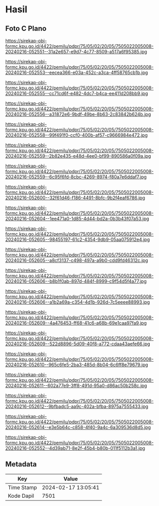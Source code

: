 # Hasil

## Foto C Plano

https://sirekap-obj-formc.kpu.go.id/4422/pemilu/pdpr/75/05/02/20/05/7505022005008-20240216-052551--31a2e657-e9d7-4c77-8509-a517a6f95385.jpg

https://sirekap-obj-formc.kpu.go.id/4422/pemilu/pdpr/75/05/02/20/05/7505022005008-20240216-052553--eecea366-e03a-452c-a3ca-4ff58765cb1b.jpg

https://sirekap-obj-formc.kpu.go.id/4422/pemilu/pdpr/75/05/02/20/05/7505022005008-20240216-052555--cc71cd6f-e482-4dc7-b4ca-ee411d208bb9.jpg

https://sirekap-obj-formc.kpu.go.id/4422/pemilu/pdpr/75/05/02/20/05/7505022005008-20240216-052556--a31872e6-9bdf-49be-8b63-2c83842b624b.jpg

https://sirekap-obj-formc.kpu.go.id/4422/pemilu/pdpr/75/05/02/20/05/7505022005008-20240216-052558--99f491f0-ccf0-400b-af57-c9666984e472.jpg

https://sirekap-obj-formc.kpu.go.id/4422/pemilu/pdpr/75/05/02/20/05/7505022005008-20240216-052559--2b82e435-e48d-4ee0-bf99-890586a0f09a.jpg

https://sirekap-obj-formc.kpu.go.id/4422/pemilu/pdpr/75/05/02/20/05/7505022005008-20240216-052559--6c95f6fd-8cbc-4269-8974-f80a7e6ddaf7.jpg

https://sirekap-obj-formc.kpu.go.id/4422/pemilu/pdpr/75/05/02/20/05/7505022005008-20240216-052600--32f61d46-f186-4491-8bfc-9b2f4eaf6786.jpg

https://sirekap-obj-formc.kpu.go.id/4422/pemilu/pdpr/75/05/02/20/05/7505022005008-20240216-052604--1ee471a0-1d85-4d44-bd2a-0b3b43f07a53.jpg

https://sirekap-obj-formc.kpu.go.id/4422/pemilu/pdpr/75/05/02/20/05/7505022005008-20240216-052605--98455197-61c2-4354-9db9-05aa075912e4.jpg

https://sirekap-obj-formc.kpu.go.id/4422/pemilu/pdpr/75/05/02/20/05/7505022005008-20240216-052605--a8cf3137-c498-497a-a9b0-cdd9fd46312c.jpg

https://sirekap-obj-formc.kpu.go.id/4422/pemilu/pdpr/75/05/02/20/05/7505022005008-20240216-052606--b8b1f0ab-897d-484f-8999-c9f54d5f4a77.jpg

https://sirekap-obj-formc.kpu.go.id/4422/pemilu/pdpr/75/05/02/20/05/7505022005008-20240216-052606--a1b2a69a-c354-4d1b-926d-7c5eeee88993.jpg

https://sirekap-obj-formc.kpu.go.id/4422/pemilu/pdpr/75/05/02/20/05/7505022005008-20240216-052609--4a476453-ff68-41c6-a68b-69e1caa97fa9.jpg

https://sirekap-obj-formc.kpu.go.id/4422/pemilu/pdpr/75/05/02/20/05/7505022005008-20240216-052609--522d8896-5d09-40f8-a772-cdaa43aefe66.jpg

https://sirekap-obj-formc.kpu.go.id/4422/pemilu/pdpr/75/05/02/20/05/7505022005008-20240216-052610--965c6fe5-2ba3-485d-8b04-6c6ff8e79679.jpg

https://sirekap-obj-formc.kpu.go.id/4422/pemilu/pdpr/75/05/02/20/05/7505022005008-20240216-052611--602a77e9-3ff8-491d-95a0-d86ac50b258c.jpg

https://sirekap-obj-formc.kpu.go.id/4422/pemilu/pdpr/75/05/02/20/05/7505022005008-20240216-052612--9bfbadc5-aa9c-402a-bfba-8975a7555433.jpg

https://sirekap-obj-formc.kpu.go.id/4422/pemilu/pdpr/75/05/02/20/05/7505022005008-20240216-052614--e3e5b64c-c858-4f40-9a4c-6a309536d8d5.jpg

https://sirekap-obj-formc.kpu.go.id/4422/pemilu/pdpr/75/05/02/20/05/7505022005008-20240216-052552--4d39ab71-8e2f-45b4-b80b-011f5112b3a1.jpg


## Metadata

| Key        | Value               |
| ---------- | ------------------- |
| Time Stamp | 2024-02-17 13:05:41 |
| Kode Dapil | 7501                |



